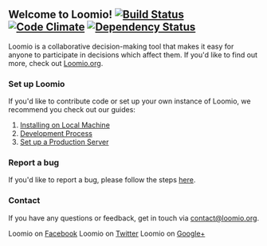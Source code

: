 ## Welcome to Loomio! [![Build Status](https://travis-ci.org/loomio/loomio.png?branch=master)](https://travis-ci.org/loomio/loomio) [![Code Climate](https://codeclimate.com/github/loomio/loomio.png)](https://codeclimate.com/github/loomio/loomio) [![Dependency Status](https://gemnasium.com/loomio/loomio.png)](https://gemnasium.com/loomio/loomio)

Loomio is a collaborative decision-making tool that makes it easy for anyone to participate in decisions which affect them. If you'd like to find out more, check out [Loomio.org](https://www.loomio.org).

### Set up Loomio

If you'd like to contribute code or set up your own instance of Loomio, we recommend you check out our guides:

1. [Installing on Local Machine](https://github.com/loomio/loomio/wiki/1-Installing-on-Local-Machine)
2. [Development Process](https://github.com/loomio/loomio/wiki/2-Development-process)
3. [Set up a Production Server](https://github.com/loomio/loomio/wiki/3-Set-up-a-Production-Server)

### Report a bug

If you'd like to report a bug, please follow the steps [here](https://github.com/loomio/loomio/wiki/Reporting-bugs-on-Loomio).

### Contact

If you have any questions or feedback, get in touch via [contact@loomio.org](mailto:contact@loomio.org).

Loomio on [Facebook](https://facebook.com/Loomio)
Loomio on [Twitter](https://twitter.com/Loomio)
Loomio on [Google+](https://https://plus.google.com/+LoomioOrg)

